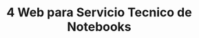 ---
pubDate: 2022-07-01
title: '4 Web para Servicio Tecnico de Notebooks'
description: 'Sitio Web para Servicio Tecnico de Notebooks'
urls: 
    pagina: ''
    codigo: ''
image:
    url: '/img/fotos_proyectos/dentista.webp'
    alt: 'Imagen de Pagina Web de Imset Servicio Tecnico'
---